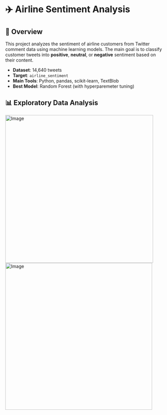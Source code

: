 # ✈️ Airline Sentiment Analysis

## 📌 Overview

This project analyzes the sentiment of airline customers from Twitter comment data using machine learning models. The main goal is to classify customer tweets into **positive**, **neutral**, or **negative** sentiment based on their content. 

* **Dataset**: 14,640 tweets
* **Target**: `airline_sentiment`
* **Main Tools**: Python, pandas, scikit-learn, TextBlob
* **Best Model**: Random Forest (with hyperparemeter tuning)

## 📊 Exploratory Data Analysis

<img width="464" alt="Image" src="https://github.com/user-attachments/assets/29a356ce-0ed8-450c-8fbc-158c84950309" />

<img width="461" alt="Image" src="https://github.com/user-attachments/assets/023891d3-7872-4145-a5a1-e1608d093a97" />
